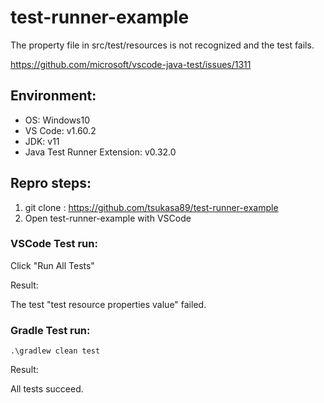 # test-runner-example

The property file in src/test/resources is not recognized and the test fails.

https://github.com/microsoft/vscode-java-test/issues/1311

## Environment:
- OS: Windows10
- VS Code: v1.60.2
- JDK: v11
- Java Test Runner Extension: v0.32.0

## Repro steps:
1. git clone : https://github.com/tsukasa89/test-runner-example
2. Open test-runner-example with VSCode

### VSCode Test run:
Click "Run All Tests"

Result:

The test "test resource properties value" failed.

### Gradle Test run:
```
.\gradlew clean test
```
Result:

All tests succeed.